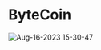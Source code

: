 # ByteCoin

![Aug-16-2023 15-30-47](https://github.com/DanilaBolshakov1999/ByteCoin/assets/47753945/d0430c4c-fa00-4573-a8ec-df6d21982efa)

